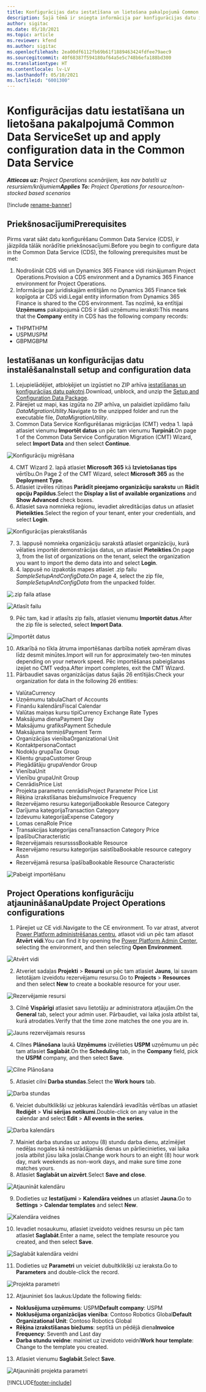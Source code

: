 ```yaml
---
title: Konfigurācijas datu iestatīšana un lietošana pakalpojumā Common Data Service
description: Šajā tēmā ir sniegta informācija par konfigurācijas datu iestatīšanu un lietošanu programmā Project Operations.
author: sigitac
ms.date: 05/10/2021
ms.topic: article
ms.reviewer: kfend
ms.author: sigitac
ms.openlocfilehash: 2ea00df6112fb69b61f1889463424fdfee79aec9
ms.sourcegitcommit: 40f68387f594180af64a5e5c748b6efa188bd300
ms.translationtype: HT
ms.contentlocale: lv-LV
ms.lasthandoff: 05/10/2021
ms.locfileid: "6001300"
---
```

# <a name="set-up-and-apply-configuration-data-in-the-common-data-service"></a><span data-ttu-id="0e21d-103">Konfigurācijas datu iestatīšana un lietošana pakalpojumā Common Data Service</span><span class="sxs-lookup"><span data-stu-id="0e21d-103">Set up and apply configuration data in the Common Data Service</span></span> 

<span data-ttu-id="0e21d-104">_**Attiecas uz:** Project Operations scenārijiem, kas nav balstīti uz resursiem/krājumiem_</span><span class="sxs-lookup"><span data-stu-id="0e21d-104">_**Applies To:** Project Operations for resource/non-stocked based scenarios_</span></span>

[!include [rename-banner](~/includes/cc-data-platform-banner.md)]

## <a name="prerequisites"></a><span data-ttu-id="0e21d-105">Priekšnosacījumi</span><span class="sxs-lookup"><span data-stu-id="0e21d-105">Prerequisites</span></span>

<span data-ttu-id="0e21d-106">Pirms varat sākt datu konfigurēšanu Common Data Service (CDS), ir jāizpilda tālāk norādītie priekšnosacījumi.</span><span class="sxs-lookup"><span data-stu-id="0e21d-106">Before you begin to configure data in the Common Data Service (CDS), the following prerequisites must be met:</span></span>

1.  <span data-ttu-id="0e21d-107">Nodrošināt CDS vidi un Dynamics 365 Finance vidi risinājumam Project Operations.</span><span class="sxs-lookup"><span data-stu-id="0e21d-107">Provision a CDS environment and a Dynamics 365 Finance environment for Project Operations.</span></span>
2.  <span data-ttu-id="0e21d-108">Informācija par juridiskajām entītijām no Dynamics 365 Finance tiek kopīgota ar CDS vidi.</span><span class="sxs-lookup"><span data-stu-id="0e21d-108">Legal entity information from Dynamics 365 Finance is shared to the CDS environment.</span></span> <span data-ttu-id="0e21d-109">Tas nozīmē, ka entītijai **Uzņēmums** pakalpojumā CDS ir šādi uzņēmumu ieraksti:</span><span class="sxs-lookup"><span data-stu-id="0e21d-109">This means that the **Company** entity in CDS has the following company records:</span></span>
  - <span data-ttu-id="0e21d-110">THPM</span><span class="sxs-lookup"><span data-stu-id="0e21d-110">THPM</span></span>
  - <span data-ttu-id="0e21d-111">USPM</span><span class="sxs-lookup"><span data-stu-id="0e21d-111">USPM</span></span>
  - <span data-ttu-id="0e21d-112">GBPM</span><span class="sxs-lookup"><span data-stu-id="0e21d-112">GBPM</span></span>

## <a name="install-setup-and-configuration-data"></a><span data-ttu-id="0e21d-113">Iestatīšanas un konfigurācijas datu instalēšana</span><span class="sxs-lookup"><span data-stu-id="0e21d-113">Install setup and configuration data</span></span>

1. <span data-ttu-id="0e21d-114">Lejupielādējiet, atbloķējiet un izgūstiet no ZIP arhīva [iestatīšanas un konfigurācijas datu pakotni](https://download.microsoft.com/download/e/2/d/e2da6c98-d5dd-450c-aabe-fd6bf2ba374b/ProjOpsSampleSetupData-%20Integrated%20Latest.zip).</span><span class="sxs-lookup"><span data-stu-id="0e21d-114">Download, unblock, and unzip the [Setup and Configuration Data Package](https://download.microsoft.com/download/e/2/d/e2da6c98-d5dd-450c-aabe-fd6bf2ba374b/ProjOpsSampleSetupData-%20Integrated%20Latest.zip).</span></span>
2. <span data-ttu-id="0e21d-115">Pārejiet uz mapi, kas izgūta no ZIP arhīva, un palaidiet izpildāmo failu *DataMigrationUtility*.</span><span class="sxs-lookup"><span data-stu-id="0e21d-115">Navigate to the unzipped folder and run the executable file, *DataMigrationUtility*.</span></span>
3. <span data-ttu-id="0e21d-116">Common Data Service Konfigurēšanas migrācijas (CMT) vedņa 1. lapā atlasiet vienumu **Importēt datus** un pēc tam vienumu **Turpināt**.</span><span class="sxs-lookup"><span data-stu-id="0e21d-116">On page 1 of the Common Data Service Configuration Migration (CMT) Wizard, select **Import Data** and then select **Continue**.</span></span>

![Konfigurāciju migrēšana](./media/1ConfigurationMigration.png)

4. <span data-ttu-id="0e21d-118">CMT Wizard 2. lapā atlasiet **Microsoft 365** kā **Izvietošanas tips** vērtību.</span><span class="sxs-lookup"><span data-stu-id="0e21d-118">On Page 2 of the CMT Wizard, select **Microsoft 365** as the **Deployment Type**.</span></span>
5. <span data-ttu-id="0e21d-119">Atlasiet izvēles rūtiņas **Parādīt pieejamo organizāciju sarakstu** un **Rādīt opciju Papildus**.</span><span class="sxs-lookup"><span data-stu-id="0e21d-119">Select the **Display a list of available organizations** and **Show Advanced** check boxes.</span></span>
6. <span data-ttu-id="0e21d-120">Atlasiet sava nomnieka reģionu, ievadiet akreditācijas datus un atlasiet **Pieteikties**.</span><span class="sxs-lookup"><span data-stu-id="0e21d-120">Select the region of your tenant, enter your credentials, and select **Login**.</span></span>

![Konfigurācijas pierakstīšanās](./media/2ConfigurationSignin.png)

7. <span data-ttu-id="0e21d-122">3. lappusē nomnieka organizāciju sarakstā atlasiet organizāciju, kurā vēlaties importēt demonstrācijas datus, un atlasiet **Pieteikties**.</span><span class="sxs-lookup"><span data-stu-id="0e21d-122">On page 3, from the list of organizations on the tenant, select the organization you want to import the demo data into and select **Login**.</span></span>
8. <span data-ttu-id="0e21d-123">4. lappusē no izpakotās mapes atlasiet .zip failu *SampleSetupAndConfigData*.</span><span class="sxs-lookup"><span data-stu-id="0e21d-123">On page 4, select the zip file, *SampleSetupAndConfigData* from the unpacked folder.</span></span>

![.zip faila atlase](./media/3ZipFile.png)

![Atlasīt failu](./media/4SelectAFile.png)

9. <span data-ttu-id="0e21d-126">Pēc tam, kad ir atlasīts zip fails, atlasiet vienumu **Importēt datus**.</span><span class="sxs-lookup"><span data-stu-id="0e21d-126">After the zip file is selected, select **Import Data**.</span></span>

![Importēt datus](./media/5ImportData.png)

10. <span data-ttu-id="0e21d-128">Atkarībā no tīkla ātruma importēšanas darbība notiek apmēram divas līdz desmit minūtes.</span><span class="sxs-lookup"><span data-stu-id="0e21d-128">Import will run for approximately two-ten minutes depending on your network speed.</span></span> <span data-ttu-id="0e21d-129">Pēc importēšanas pabeigšanas izejiet no CMT vedņa.</span><span class="sxs-lookup"><span data-stu-id="0e21d-129">After import completes, exit the CMT Wizard.</span></span> 
11. <span data-ttu-id="0e21d-130">Pārbaudiet savas organizācijas datus šajās 26 entītijās:</span><span class="sxs-lookup"><span data-stu-id="0e21d-130">Check your organization for data in the following 26 entities:</span></span>

  - <span data-ttu-id="0e21d-131">Valūta</span><span class="sxs-lookup"><span data-stu-id="0e21d-131">Currency</span></span>
  - <span data-ttu-id="0e21d-132">Uzņēmumu tabula</span><span class="sxs-lookup"><span data-stu-id="0e21d-132">Chart of Accounts</span></span>
  - <span data-ttu-id="0e21d-133">Finanšu kalendārs</span><span class="sxs-lookup"><span data-stu-id="0e21d-133">Fiscal Calendar</span></span>
  - <span data-ttu-id="0e21d-134">Valūtas maiņas kursu tipi</span><span class="sxs-lookup"><span data-stu-id="0e21d-134">Currency Exchange Rate Types</span></span>
  - <span data-ttu-id="0e21d-135">Maksājuma diena</span><span class="sxs-lookup"><span data-stu-id="0e21d-135">Payment Day</span></span>
  - <span data-ttu-id="0e21d-136">Maksājumu grafiks</span><span class="sxs-lookup"><span data-stu-id="0e21d-136">Payment Schedule</span></span>
  - <span data-ttu-id="0e21d-137">Maksājuma termiņš</span><span class="sxs-lookup"><span data-stu-id="0e21d-137">Payment Term</span></span>
  - <span data-ttu-id="0e21d-138">Organizācijas vienība</span><span class="sxs-lookup"><span data-stu-id="0e21d-138">Organizational Unit</span></span>
  - <span data-ttu-id="0e21d-139">Kontaktpersona</span><span class="sxs-lookup"><span data-stu-id="0e21d-139">Contact</span></span>
  - <span data-ttu-id="0e21d-140">Nodokļu grupa</span><span class="sxs-lookup"><span data-stu-id="0e21d-140">Tax Group</span></span>
  - <span data-ttu-id="0e21d-141">Klientu grupa</span><span class="sxs-lookup"><span data-stu-id="0e21d-141">Customer Group</span></span>
  - <span data-ttu-id="0e21d-142">Piegādātāju grupa</span><span class="sxs-lookup"><span data-stu-id="0e21d-142">Vendor Group</span></span>
  - <span data-ttu-id="0e21d-143">Vienība</span><span class="sxs-lookup"><span data-stu-id="0e21d-143">Unit</span></span>
  - <span data-ttu-id="0e21d-144">Vienību grupa</span><span class="sxs-lookup"><span data-stu-id="0e21d-144">Unit Group</span></span>
  - <span data-ttu-id="0e21d-145">Cenrādis</span><span class="sxs-lookup"><span data-stu-id="0e21d-145">Price List</span></span>
  - <span data-ttu-id="0e21d-146">Projekta parametru cenrādis</span><span class="sxs-lookup"><span data-stu-id="0e21d-146">Project Parameter Price List</span></span>
  - <span data-ttu-id="0e21d-147">Rēķina izrakstīšanas biežums</span><span class="sxs-lookup"><span data-stu-id="0e21d-147">Invoice Frequency</span></span>
  - <span data-ttu-id="0e21d-148">Rezervējamo resursu kategorija</span><span class="sxs-lookup"><span data-stu-id="0e21d-148">Bookable Resource Category</span></span>
  - <span data-ttu-id="0e21d-149">Darījuma kategorija</span><span class="sxs-lookup"><span data-stu-id="0e21d-149">Transaction Category</span></span>
  - <span data-ttu-id="0e21d-150">Izdevumu kategorija</span><span class="sxs-lookup"><span data-stu-id="0e21d-150">Expense Category</span></span>
  - <span data-ttu-id="0e21d-151">Lomas cena</span><span class="sxs-lookup"><span data-stu-id="0e21d-151">Role Price</span></span>
  - <span data-ttu-id="0e21d-152">Transakcijas kategorijas cena</span><span class="sxs-lookup"><span data-stu-id="0e21d-152">Transaction Category Price</span></span>
  - <span data-ttu-id="0e21d-153">Īpašību</span><span class="sxs-lookup"><span data-stu-id="0e21d-153">Characteristic</span></span>
  - <span data-ttu-id="0e21d-154">Rezervējamais resurssss</span><span class="sxs-lookup"><span data-stu-id="0e21d-154">Bookable Resource</span></span>
  - <span data-ttu-id="0e21d-155">Rezervējamo resursu kategorijas saistība</span><span class="sxs-lookup"><span data-stu-id="0e21d-155">Bookable resource category Assn</span></span>
  - <span data-ttu-id="0e21d-156">Rezervējamā resursa īpašība</span><span class="sxs-lookup"><span data-stu-id="0e21d-156">Bookable Resource Characteristic</span></span>

![Pabeigt importēšanu](./media/6CompleteImport.png)

## <a name="update-project-operations-configurations"></a><span data-ttu-id="0e21d-158">Project Operations konfigurāciju atjaunināšana</span><span class="sxs-lookup"><span data-stu-id="0e21d-158">Update Project Operations configurations</span></span>

1. <span data-ttu-id="0e21d-159">Pārejiet uz CE vidi.</span><span class="sxs-lookup"><span data-stu-id="0e21d-159">Navigate to the CE environment.</span></span> <span data-ttu-id="0e21d-160">To var atrast, atverot [Power Platform administrēšanas centru](https://admin.powerplatform.microsoft.com/environments), atlasot vidi un pēc tam atlasot **Atvērt vidi**.</span><span class="sxs-lookup"><span data-stu-id="0e21d-160">You can find it by opening the [Power Platform Admin Center](https://admin.powerplatform.microsoft.com/environments), selecting the environment, and then selecting **Open Environment**.</span></span> 

![Atvērt vidi](./media/7OpenEnvironment.png)

2. <span data-ttu-id="0e21d-162">Atveriet sadaļas **Projekti** > **Resursi** un pēc tam atlasiet **Jauns**, lai savam lietotājam izveidotu rezervējamu resursu.</span><span class="sxs-lookup"><span data-stu-id="0e21d-162">Go to **Projects** > **Resources** and then select **New** to create a bookable resource for your user.</span></span>

![Rezervējamie resursi](./media/8BookableResources.png)

3. <span data-ttu-id="0e21d-164">Cilnē **Vispārīgi** atlasiet savu lietotāju ar administratora atļaujām.</span><span class="sxs-lookup"><span data-stu-id="0e21d-164">On the **General** tab, select your admin user.</span></span> <span data-ttu-id="0e21d-165">Pārbaudiet, vai laika josla atbilst tai, kurā atrodaties.</span><span class="sxs-lookup"><span data-stu-id="0e21d-165">Verify that the time zone matches the one you are in.</span></span> 

![Jauns rezervējamais resurss](./media/9NewBookableResource.png)

4. <span data-ttu-id="0e21d-167">Cilnes **Plānošana** laukā **Uzņēmums** izvēlieties **USPM** uzņēmumu un pēc tam atlasiet **Saglabāt**.</span><span class="sxs-lookup"><span data-stu-id="0e21d-167">On the **Scheduling** tab, in the **Company** field, pick the **USPM** company, and then select **Save**.</span></span> 

![Cilne Plānošana](./media/10SchedulingTab.png)

5. <span data-ttu-id="0e21d-169">Atlasiet cilni **Darba stundas**.</span><span class="sxs-lookup"><span data-stu-id="0e21d-169">Select the **Work hours** tab.</span></span>  

![Darba stundas](./media/11WorkHours.png)

6. <span data-ttu-id="0e21d-171">Veiciet dubultklikšķi uz jebkuras kalendārā ievadītās vērtības un atlasiet **Rediģēt** > **Visi sērijas notikumi**.</span><span class="sxs-lookup"><span data-stu-id="0e21d-171">Double-click on any value in the calendar and select **Edit** > **All events in the series**.</span></span> 

![Darba kalendārs](./media/12WorkCalendar.png)

7. <span data-ttu-id="0e21d-173">Mainiet darba stundas uz astoņu (8) stundu darba dienu, atzīmējiet nedēļas nogales kā nestrādājamās dienas un pārliecinieties, vai laika josla atbilst jūsu laika joslai.</span><span class="sxs-lookup"><span data-stu-id="0e21d-173">Change work hours to an eight (8) hour work day, mark weekends as non-work days, and make sure time zone matches yours.</span></span> 
8. <span data-ttu-id="0e21d-174">Atlasiet **Saglabāt un aizvērt**.</span><span class="sxs-lookup"><span data-stu-id="0e21d-174">Select **Save and close**.</span></span>

![Atjaunināt kalendāru](./media/13UpdateCalendar.png)

9. <span data-ttu-id="0e21d-176">Dodieties uz **Iestatījumi** > **Kalendāra veidnes** un atlasiet **Jauna**.</span><span class="sxs-lookup"><span data-stu-id="0e21d-176">Go to **Settings** > **Calendar templates** and select **New**.</span></span>
 
 ![Kalendāra veidnes](./media/14CalendarTemplates.png)
 
 10. <span data-ttu-id="0e21d-178">Ievadiet nosaukumu, atlasiet izveidoto veidnes resursu un pēc tam atlasiet **Saglabāt**.</span><span class="sxs-lookup"><span data-stu-id="0e21d-178">Enter a name, select the template resource you created, and then select **Save**.</span></span> 
 
 ![Saglabāt kalendāra veidni](./media/15SaveCalendarTemplate.png)
 
 11. <span data-ttu-id="0e21d-180">Dodieties uz **Parametri** un veiciet dubultklikšķi uz ieraksta.</span><span class="sxs-lookup"><span data-stu-id="0e21d-180">Go to **Parameters** and double-click the record.</span></span> 
 
 ![Projekta parametri](./media/16ProjectParameters.png)
 
12. <span data-ttu-id="0e21d-182">Atjauniniet šos laukus:</span><span class="sxs-lookup"><span data-stu-id="0e21d-182">Update the following fields:</span></span>

 - <span data-ttu-id="0e21d-183">**Noklusējuma uzņēmums**: USPM</span><span class="sxs-lookup"><span data-stu-id="0e21d-183">**Default company**: USPM</span></span>
 - <span data-ttu-id="0e21d-184">**Noklusējuma organizācijas vienība**: Contoso Robotics Global</span><span class="sxs-lookup"><span data-stu-id="0e21d-184">**Default Organizational Unit**: Contoso Robotics Global</span></span>
 - <span data-ttu-id="0e21d-185">**Rēķina izrakstīšanas biežums**: septītā un pēdējā diena</span><span class="sxs-lookup"><span data-stu-id="0e21d-185">**Invoice Frequency**: Seventh and Last day</span></span>
 - <span data-ttu-id="0e21d-186">**Darba stundu veidne**: mainiet uz izveidoto veidni</span><span class="sxs-lookup"><span data-stu-id="0e21d-186">**Work hour template**: Change to the template you created.</span></span>

13. <span data-ttu-id="0e21d-187">Atlasiet vienumu **Saglabāt**.</span><span class="sxs-lookup"><span data-stu-id="0e21d-187">Select **Save**.</span></span> 

![Atjaunināti projekta parametri](./media/17UpdatedProjectParameters.png)


[!INCLUDE[footer-include](../includes/footer-banner.md)]
